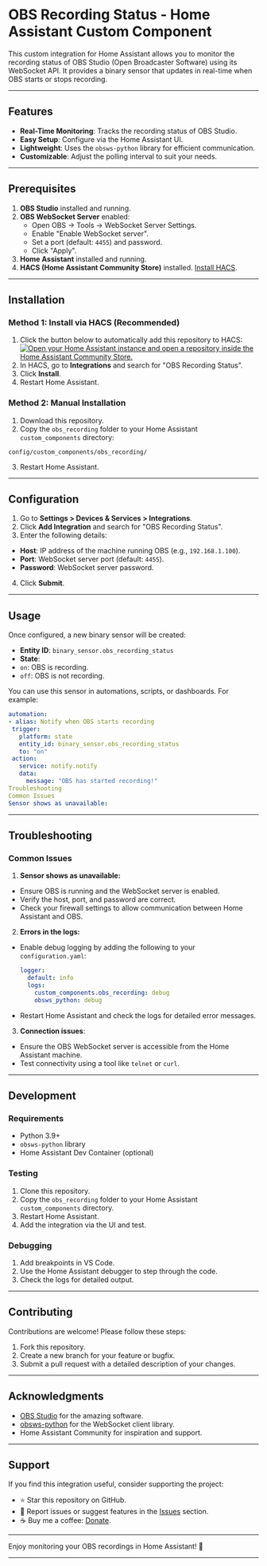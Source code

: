 # OBS Recording Status - Home Assistant Custom Component
This custom integration for Home Assistant allows you to monitor the recording status of OBS Studio (Open Broadcaster Software) using its WebSocket API. It provides a binary sensor that updates in real-time when OBS starts or stops recording.

---

## Features

- **Real-Time Monitoring**: Tracks the recording status of OBS Studio.
- **Easy Setup**: Configure via the Home Assistant UI.
- **Lightweight**: Uses the `obsws-python` library for efficient communication.
- **Customizable**: Adjust the polling interval to suit your needs.

---

## Prerequisites

1. **OBS Studio** installed and running.
2. **OBS WebSocket Server** enabled:
   - Open OBS → Tools → WebSocket Server Settings.
   - Enable "Enable WebSocket server".
   - Set a port (default: `4455`) and password.
   - Click "Apply".
3. **Home Assistant** installed and running.
4. **HACS (Home Assistant Community Store)** installed. [Install HACS](https://hacs.xyz/docs/setup/download).

---

## Installation

### Method 1: Install via HACS (Recommended)

1. Click the button below to automatically add this repository to HACS:
[![Open your Home Assistant instance and open a repository inside the Home Assistant Community Store.](https://my.home-assistant.io/badges/hacs_repository.svg)](https://my.home-assistant.io/redirect/hacs_repository/?owner=bdog720&repository=obs_websocket_homeassistant&category=integration)
2. In HACS, go to **Integrations** and search for "OBS Recording Status".
3. Click **Install**.
4. Restart Home Assistant.

### Method 2: Manual Installation
1. Download this repository.
2. Copy the `obs_recording` folder to your Home Assistant `custom_components` directory:
```
config/custom_components/obs_recording/
```
3. Restart Home Assistant.

---

## Configuration

1. Go to **Settings > Devices & Services > Integrations**.
2. Click **Add Integration** and search for "OBS Recording Status".
3. Enter the following details:
- **Host**: IP address of the machine running OBS (e.g., `192.168.1.100`).
- **Port**: WebSocket server port (default: `4455`).
- **Password**: WebSocket server password.
4. Click **Submit**.

---

## Usage

Once configured, a new binary sensor will be created:
- **Entity ID**: `binary_sensor.obs_recording_status`
- **State**:
- `on`: OBS is recording.
- `off`: OBS is not recording.

You can use this sensor in automations, scripts, or dashboards. For example:

```yaml
automation:
- alias: Notify when OBS starts recording
 trigger:
   platform: state
   entity_id: binary_sensor.obs_recording_status
   to: "on"
 action:
   service: notify.notify
   data:
     message: "OBS has started recording!"
Troubleshooting
Common Issues
Sensor shows as unavailable:
```

---

## Troubleshooting

### Common Issues

1. **Sensor shows as unavailable:**
  - Ensure OBS is running and the WebSocket server is enabled.
  - Verify the host, port, and password are correct.
  - Check your firewall settings to allow communication between Home Assistant and OBS.
2. **Errors in the logs:**
  - Enable debug logging by adding the following to your `configuration.yaml`:
    ```yaml
    logger:
      default: info
      logs:
        custom_components.obs_recording: debug
        obsws_python: debug
    ```
  - Restart Home Assistant and check the logs for detailed error messages.
3. **Connection issues**:
  - Ensure the OBS WebSocket server is accessible from the Home Assistant machine.
  - Test connectivity using a tool like `telnet` or `curl`.

---

## Development

### Requirements
- Python 3.9+
- `obsws-python` library
- Home Assistant Dev Container (optional)

### Testing
1. Clone this repository.
2. Copy the `obs_recording` folder to your Home Assistant `custom_components` directory.
3. Restart Home Assistant.
4. Add the integration via the UI and test.

### Debugging
1. Add breakpoints in VS Code.
2. Use the Home Assistant debugger to step through the code.
3. Check the logs for detailed output.

---

## Contributing
Contributions are welcome! Please follow these steps:
1. Fork this repository.
2. Create a new branch for your feature or bugfix.
3. Submit a pull request with a detailed description of your changes.

---

## Acknowledgments
- [OBS Studio](https://obsproject.com/) for the amazing software.
- [obsws-python](https://github.com/aatikturk/obsws-python) for the WebSocket client library.
- Home Assistant Community for inspiration and support.

---

## Support
If you find this integration useful, consider supporting the project:

- ⭐ Star this repository on GitHub.
- 🐛 Report issues or suggest features in the [Issues](https://github.com/bdog720/obs_websocket_homeassistant/issues) section.
- ☕ Buy me a coffee: [Donate](https://buymeacoffee.com/bdog720).

---

Enjoy monitoring your OBS recordings in Home Assistant! 🎥

---
